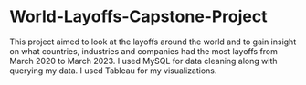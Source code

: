 # World-Layoffs-Capstone-Project
This project aimed to look at the layoffs around the world and to gain insight on what countries, industries and companies had the most layoffs from March 2020 to March 2023. I used MySQL for data cleaning along with querying my data. I used Tableau for my visualizations.
